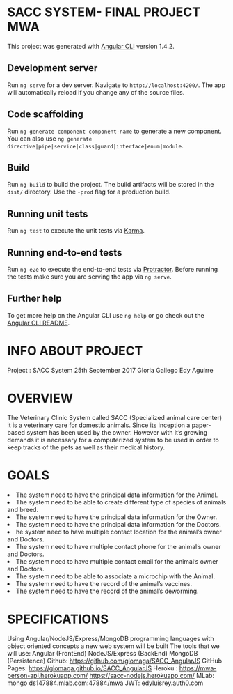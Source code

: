 # SACC SYSTEM- FINAL PROJECT MWA

This project was generated with [Angular CLI](https://github.com/angular/angular-cli) version 1.4.2.

## Development server

Run `ng serve` for a dev server. Navigate to `http://localhost:4200/`. The app will automatically reload if you change any of the source files.

## Code scaffolding

Run `ng generate component component-name` to generate a new component. You can also use `ng generate directive|pipe|service|class|guard|interface|enum|module`.

## Build

Run `ng build` to build the project. The build artifacts will be stored in the `dist/` directory. Use the `-prod` flag for a production build.

## Running unit tests

Run `ng test` to execute the unit tests via [Karma](https://karma-runner.github.io).

## Running end-to-end tests

Run `ng e2e` to execute the end-to-end tests via [Protractor](http://www.protractortest.org/).
Before running the tests make sure you are serving the app via `ng serve`.

## Further help

To get more help on the Angular CLI use `ng help` or go check out the [Angular CLI README](https://github.com/angular/angular-cli/blob/master/README.md).


# INFO ABOUT PROJECT
Project : SACC System
25th September 2017
Gloria Gallego
Edy Aguirre

# OVERVIEW
The Veterinary Clinic System called SACC (Specialized animal care center) it is a veterinary care for domestic animals. Since its inception a paper-based system has been used by the owner. However with it’s growing demands it is necessary for a computerized system to be used in order to keep tracks of the pets as well as their medical history.
# GOALS
<lu>
<li>The system need to have the principal data information for the Animal.</li>
<li>The system need to be able to create different type of species of animals and breed.</li>
<li>The system need to have the principal data information for the Owner.</li>
<li>The system need to have the principal data information for the Doctors.</li>
<li>he system need to have multiple contact location for the animal’s owner and Doctors.</li>
<li>The system need to have multiple contact phone for the animal’s owner and Doctors.</li>
<li>The system need to have multiple contact email for the animal’s owner and Doctors.</li>
<li>The system need to be able to associate a microchip with the Animal.</li>
<li>The system need to have the record of the animal’s vaccines.</li>
<li>The system need to have the record of the animal’s deworming.</li>
</lu>

# SPECIFICATIONS

Using Angular/NodeJS/Express/MongoDB programming languages with object oriented concepts a new web system will be built
The tools that we will use:
Angular (FrontEnd)
NodeJS/Express (BackEnd)
MongoDB (Persistence)
Github:
https://github.com/glomaga/SACC_AngularJS
GitHub Pages:
https://glomaga.github.io/SACC_AngularJS
Heroku : 
https://mwa-person-api.herokuapp.com/
https://sacc-nodejs.herokuapp.com/
MLab: 
mongo ds147884.mlab.com:47884/mwa
JWT:
edyluisrey.auth0.com
